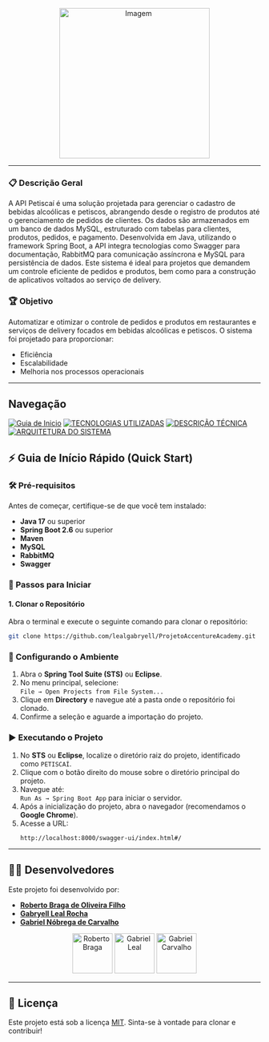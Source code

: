 <p align="center">
  <img src="https://github.com/user-attachments/assets/c2c55aba-ce92-4b37-9c77-91607c77a981" width="300" alt="Imagem">
</p>

---

### 📋 Descrição Geral
A API Petiscaí é uma solução projetada para gerenciar o cadastro de bebidas alcoólicas e petiscos, abrangendo desde o registro de produtos até o gerenciamento de pedidos de clientes. Os dados são armazenados em um banco de dados MySQL, estruturado com tabelas para clientes, produtos, pedidos, e pagamento. Desenvolvida em Java, utilizando o framework Spring Boot, a API integra tecnologias como Swagger para documentação, RabbitMQ para comunicação assíncrona e MySQL para persistência de dados. Este sistema é ideal para projetos que demandem um controle eficiente de pedidos e produtos, bem como para a construção de aplicativos voltados ao serviço de delivery.
### 🏆 Objetivo
Automatizar e otimizar o controle de pedidos e produtos em restaurantes e serviços de delivery focados em bebidas alcoólicas e petiscos. O sistema foi projetado para proporcionar:
- Eficiência
- Escalabilidade
- Melhoria nos processos operacionais

---

## Navegação

[![Guia de Inicio](https://img.shields.io/badge/BANCO_DE_DADOS-000?style=for-the-badge&logo=database)](#banco-de-dados) [![TECNOLOGIAS UTILIZADAS](https://img.shields.io/badge/TECNOLOGIAS_UTILIZADAS-000?style=for-the-badge&logo=github)](#tecnologias-utilizadas) [![DESCRIÇÃO TÉCNICA](https://img.shields.io/badge/DESCRIÇÃO_TÉCNICA-000?style=for-the-badge&logo=markdown)](#descrição-técnica) [![ARQUITETURA DO SISTEMA](https://img.shields.io/badge/ARQUITETURA_DO_SISTEMA-000?style=for-the-badge&logo=visualstudiocode)](#arquitetura-do-sistema)


<!-- Você pode adicionar um link para outras línguas, caso desejar -->
<!-- 
<p align="center">
  <i>Leia em outros idiomas:</i>
  <a href="./translations/README-ptBR.md">Português</a>
</p>
-->

## ⚡ Guia de Início Rápido (Quick Start)

### 🛠️ Pré-requisitos
Antes de começar, certifique-se de que você tem instalado:
- **Java 17** ou superior
- **Spring Boot 2.6** ou superior
- **Maven**
- **MySQL**
- **RabbitMQ**
- **Swagger**

### 🚀 Passos para Iniciar

#### 1. Clonar o Repositório
Abra o terminal e execute o seguinte comando para clonar o repositório:
```bash
git clone https://github.com/lealgabryell/ProjetoAccentureAcademy.git
```
### 📂 Configurando o Ambiente
1. Abra o **Spring Tool Suite (STS)** ou **Eclipse**.
2. No menu principal, selecione:  
   `File → Open Projects from File System...`
3. Clique em **Directory** e navegue até a pasta onde o repositório foi clonado.
4. Confirme a seleção e aguarde a importação do projeto.

### ▶️ Executando o Projeto
1. No **STS** ou **Eclipse**, localize o diretório raiz do projeto, identificado como `PETISCAÍ`.
2. Clique com o botão direito do mouse sobre o diretório principal do projeto.
3. Navegue até:  
   `Run As → Spring Boot App` para iniciar o servidor.
4. Após a inicialização do projeto, abra o navegador (recomendamos o **Google Chrome**).
5. Acesse a URL:  
   ```url
   http://localhost:8000/swagger-ui/index.html#/
    ```

---

## 🧑‍💻 Desenvolvedores

Este projeto foi desenvolvido por:

- **[Roberto Braga de Oliveira Filho](https://github.com/robertobr122)**
- **[Gabryell Leal Rocha](https://github.com/lealgabryell)**
- **[Gabriel Nóbrega de Carvalho](https://github.com/gabrielcarvalhoo)**

<p align="center"> <img src="https://github.com/robertobr122.png" width="80px" alt="Roberto Braga"> <img src="https://github.com/lealgabryell.png" width="80px" alt="Gabriel Leal"> <img src="https://github.com/gabrielncarvalhoo.png" width="80px" alt="Gabriel Carvalho"> </p>

---

## 📃 Licença

Este projeto está sob a licença [MIT](./LICENSE). Sinta-se à vontade para clonar e contribuir!

